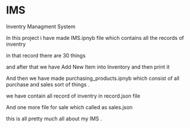 # IMS
Inventry Managment System

In this project i have made IMS.ipnyb file which contains all the records of inventry 

in that record there are 30 things 

and after that we have Add New Item into Inventory and then print it 

And then we have made purchasing_products.ipnyb which consist of all purchase and sales sort of things .

we have contain all record of inventry in record.json file 

And one more file for sale which called as sales.json 

this is all pretty much all about my IMS .

